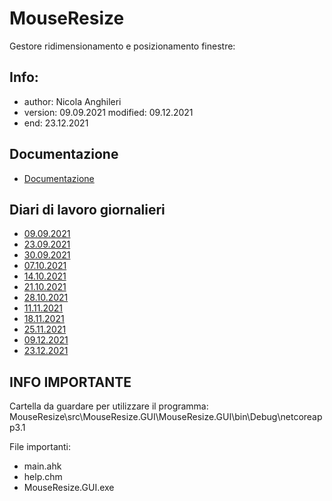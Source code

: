 # MouseResize
Gestore ridimensionamento e posizionamento finestre:

## Info:
- author: Nicola Anghileri
- version: 09.09.2021 modified: 09.12.2021
- end: 23.12.2021

## Documentazione
- [Documentazione](./Doc/Documentazione.md)

## Diari di lavoro giornalieri
- [09.09.2021](./Diari/2021-09-09_MouseResize.md)
- [23.09.2021](./Diari/2021-09-23_MouseResize.md)
- [30.09.2021](./Diari/2021-09-30_MouseResize.md)
- [07.10.2021](./Diari/2021-10-07_MouseResize.md)
- [14.10.2021](./Diari/2021-10-14_MouseResize.md)
- [21.10.2021](./Diari/2021-10-21_MouseResize.md)
- [28.10.2021](./Diari/2021-10-28_MouseResize.md)
- [11.11.2021](./Diari/2021-11-11_MouseResize.md)
- [18.11.2021](./Diari/2021-11-18_MouseResize.md)
- [25.11.2021](./Diari/2021-11-25_MouseResize.md)
- [09.12.2021](./Diari/2021-12-09_MouseResize.md)
- [23.12.2021](./Diari/2021-12-23_MouseResize%20copy.md)

## INFO IMPORTANTE
Cartella da guardare per utilizzare il programma: MouseResize\src\MouseResize.GUI\MouseResize.GUI\bin\Debug\netcoreapp3.1

File importanti:
- main.ahk
- help.chm
- MouseResize.GUI.exe







